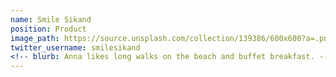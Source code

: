 ```yaml
---
name: Smile Sikand
position: Product
image_path: https://source.unsplash.com/collection/139386/600x600?a=.png
twitter_username: smilesikand
<!-- blurb: Anna likes long walks on the beach and buffet breakfast. --!>
---
```

